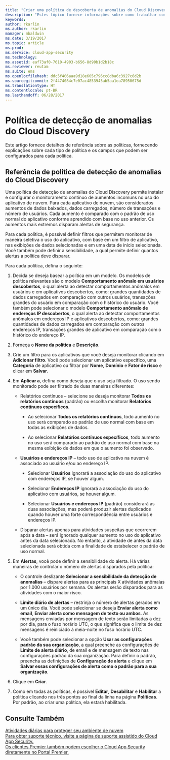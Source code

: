```yaml
---
title: "Criar uma política de descoberta de anomalias do Cloud Discovery no Cloud App Security | Microsoft Docs"
description: "Estes tópico fornece informações sobre como trabalhar com as políticas de detecção de anomalias do Cloud Discovery."
keywords: 
author: rkarlin
ms.author: rkarlin
manager: mbaldwin
ms.date: 3/19/2017
ms.topic: article
ms.prod: 
ms.service: cloud-app-security
ms.technology: 
ms.assetid: eaf73af0-7610-4903-b656-8d90b1d2b18c
ms.reviewer: reutam
ms.suite: ems
ms.openlocfilehash: ddc5f406aaa9d18e605c796cc8dba6c3927c6d2b
ms.sourcegitcommit: 2f4474084c7e07ac4853945ab5aa1ea78950675d
ms.translationtype: HT
ms.contentlocale: pt-BR
ms.lasthandoff: 06/28/2017
---
```

# <a name="cloud-discovery-anomaly-detection-policy"></a>Política de detecção de anomalias do Cloud Discovery
Este artigo fornece detalhes de referência sobre as políticas, fornecendo explicações sobre cada tipo de política e os campos que podem ser configurados para cada política.  
  
## <a name="cloud-discovery-anomaly-detection-policy-reference"></a>Referência de política de detecção de anomalias do Cloud Discovery  
Uma política de detecção de anomalias do Cloud Discovery permite instalar e configurar o monitoramento contínuo de aumentos incomuns no uso do aplicativo de nuvem. Para cada aplicativo de nuvem, são considerados aumentos de dados baixados, dados carregados, número de transações e número de usuários. Cada aumento é comparado com o padrão de uso normal do aplicativo conforme aprendido com base no uso anterior. Os aumentos mais extremos disparam alertas de segurança.  
  
Para cada política, é possível definir filtros que permitem monitorar de maneira seletiva o uso do aplicativo, com base em um filtro de aplicativo, nas exibições de dados selecionadas e em uma data de início selecionada. Você também pode definir a sensibilidade, a qual permite definir quantos alertas a política deve disparar.  

Para cada política, defina o seguinte:

1. Decida se deseja basear a política em um modelo. Os modelos de política relevantes são o modelo **Comportamento anômalo em usuários descobertos**, o qual alerta ao detectar comportamentos anômalos em usuários e em aplicativos descobertos, como: grandes quantidades de dados carregados em comparação com outros usuários, transações grandes do usuário em comparação com o histórico do usuário. Você também pode selecionar o modelo **Comportamento anômalo de endereços IP descobertos**, o qual alerta ao detectar comportamentos anômalos em endereços IP e aplicativos descobertos, como: grandes quantidades de dados carregados em comparação com outros endereços IP, transações grandes de aplicativo em comparação com o histórico do endereço IP. 
 
2. Forneça o **Nome da política** e **Descrição**.  

3. Crie um filtro para os aplicativos que você deseja monitorar clicando em **Adicionar filtro**. Você pode selecionar um aplicativo específico, uma **Categoria** de aplicativo ou filtrar por **Nome**, **Domínio** e **Fator de risco** e clicar em **Salvar**.

4. Em **Aplicar a**, defina como deseja que o uso seja filtrado. O uso sendo monitorado pode ser filtrado de duas maneiras diferentes:  
  
    -   Relatórios contínuos – selecione se deseja monitorar **Todos os relatórios contínuos** (padrão) ou escolha monitorar **Relatórios contínuos específicos**.  
  
        -   Ao selecionar **Todos os relatórios contínuos**, todo aumento no uso será comparado ao padrão de uso normal com base em todas as exibições de dados.  
  
        -   Ao selecionar **Relatórios contínuos específicos**, todo aumento no uso será comparado ao padrão de uso normal com base na mesma exibição de dados em que o aumento foi observado.  
  
    -   **Usuários e endereços IP** – todo uso de aplicativo na nuvem é associado ao usuário e/ou ao endereço IP.  
  
        -   Selecionar **Usuários** ignorará a associação do uso do aplicativo com endereços IP, se houver algum.  
  
        -   Selecionar **Endereços IP** ignorará a associação do uso do aplicativo com usuários, se houver algum.  
  
        -   Selecionar **Usuários e endereços IP** (padrão) considerará as duas associações, mas poderá produzir alertas duplicados quando houver uma forte correspondência entre usuários e endereços IP.
    -   Disparar alertas apenas para atividades suspeitas que ocorrerem após a data – será ignorado qualquer aumento no uso do aplicativo antes da data selecionada. No entanto, a atividade de antes da data selecionada será obtida com a finalidade de estabelecer o padrão de uso normal.  
  
5. Em **Alertas**, você pode definir a sensibilidade do alerta. Há várias maneiras de controlar o número de alertas disparados pela política:  
  
    -   O controle deslizante **Selecionar a sensibilidade da detecção de anomalias** – dispare alertas para as principais X atividades anômalas por 1.000 usuários por semana. Os alertas serão disparados para as atividades com o maior risco.  
  
    -   **Limite diário de alertas** – restrinja o número de alertas gerados em um único dia. Você pode selecionar se deseja **Enviar alerta como email**, **Enviar alerta como mensagem de texto ou ambos**. As mensagens enviadas por mensagem de texto serão limitadas a dez por dia, para o fuso horário UTC, o que significa que o limite de dez mensagens é reiniciado à meia-noite no fuso horário UTC.

    - Você também pode selecionar a opção **Usar as configurações padrão da sua organização**, a qual preenche as configurações de **Limite de alerta diário**, de email e de mensagem de texto nas configurações padrão da sua organização. Para definir o padrão, preencha as definições de **Configuração de alerta** e clique em **Salvar essas configurações de alerta como o padrão para a sua organização**.

6. Clique em **Criar**.

7. Como em todas as políticas, é possível **Editar**, **Desabilitar** e **Habilitar** a política clicando nos três pontos ao final da linha na página **Políticas**. Por padrão, ao criar uma política, ela estará habilitada.

## <a name="see-also"></a>Consulte Também  
[Atividades diárias para proteger seu ambiente de nuvem](daily-activities-to-protect-your-cloud-environment.md)   
[Para obter suporte técnico, visite a página de suporte assistido do Cloud App Security.](http://support.microsoft.com/oas/default.aspx?prid=16031)   
[Os clientes Premier também podem escolher o Cloud App Security diretamente no Portal Premier.](https://premier.microsoft.com/)  
  
  